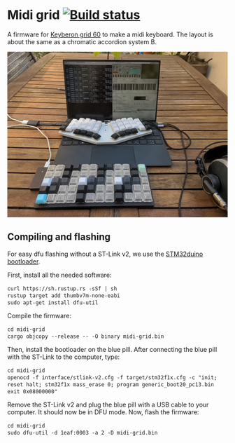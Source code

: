 # Midi grid [![Build status](https://travis-ci.com/TeXitoi/midi-grid.svg?branch=master)](https://travis-ci.com/TeXitoi/midi-grid)

A firmware for [Keyberon grid
60](https://github.com/TeXitoi/keyberon-grid) to make a midi
keyboard. The layout is about the same as a chromatic accordion system
B.

![photo](images/midi-grid.jpg)

## Compiling and flashing

For easy dfu flashing without a ST-Link v2, we use the [STM32duino
bootloader](https://github.com/rogerclarkmelbourne/STM32duino-bootloader/).

First, install all the needed software:

```shell
curl https://sh.rustup.rs -sSf | sh
rustup target add thumbv7m-none-eabi
sudo apt-get install dfu-util
```

Compile the firmware:

```shell
cd midi-grid
cargo objcopy --release -- -O binary midi-grid.bin
```

Then, install the bootloader on the blue pill. After connecting the
blue pill with the ST-Link to the computer, type:

```shell
cd midi-grid
openocd -f interface/stlink-v2.cfg -f target/stm32f1x.cfg -c "init; reset halt; stm32f1x mass_erase 0; program generic_boot20_pc13.bin exit 0x08000000"
```

Remove the ST-Link v2 and plug the blue pill with a USB cable to your
computer. It should now be in DFU mode. Now, flash the firmware:

```shell
cd midi-grid
sudo dfu-util -d 1eaf:0003 -a 2 -D midi-grid.bin
```
